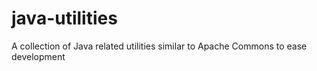 # java-utilities
A collection of Java related utilities similar to Apache Commons to ease development
